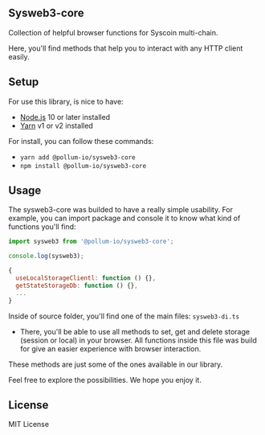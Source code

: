 ## Sysweb3-core

Collection of helpful browser functions for Syscoin multi-chain.

Here, you'll find methods that help you to interact with any HTTP client easily.

## Setup

For use this library, is nice to have:

- [Node.js](https://nodejs.org) 10 or later installed
- [Yarn](https://yarnpkg.com) v1 or v2 installed

For install, you can follow these commands:

- `yarn add @pollum-io/sysweb3-core`
- `npm install @pollum-io/sysweb3-core`

## Usage

The sysweb3-core was builded to have a really simple usability. For example, you can import package and console it to know what kind of functions you'll find:

```js
import sysweb3 from '@pollum-io/sysweb3-core';

console.log(sysweb3);

{
  useLocalStorageClientl: function () {},
  getStateStorageDb: function () {},
  ...
}
```

Inside of source folder, you'll find one of the main files: `sysweb3-di.ts`

- There, you'll be able to use all methods to set, get and delete storage (session or local) in your browser. All functions inside this file was build for give an easier experience with browser interaction.

These methods are just some of the ones available in our library.

Feel free to explore the possibilities. We hope you enjoy it.

## License

MIT License